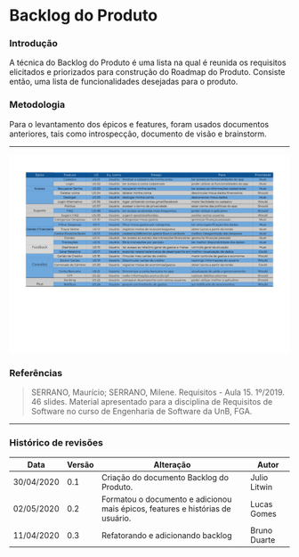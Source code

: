 # Backlog do Produto

### Introdução

A técnica do Backlog do Produto é uma lista na qual é reunida os requisitos elicitados e priorizados para construção do Roadmap do Produto. Consiste então, uma lista de funcionalidades desejadas para o produto.

### Metodologia

Para o levantamento dos épicos e features, foram usados documentos anteriores, tais como introspecção, documento de visão e brainstorm.

------------

![Start Version Backlog](../images/backlog.jpg) 



### Referências
>  SERRANO, Maurício; SERRANO, Milene. Requisitos - Aula 15. 1º/2019. 46 slides. Material apresentado para a disciplina de Requisitos de Software no curso de Engenharia de Software da UnB, FGA.

***

### Histórico de revisões
|Data|Versão|Alteração|Autor|
|----|------|---------|-----|
| 30/04/2020 | 0.1 | Criação do documento Backlog do Produto. | Julio Litwin | 
| 02/05/2020 | 0.2 | Formatou o documento e adicionou mais épicos, features e histórias de usuário. | Lucas Gomes | 
|11/04/2020|0.3|Refatorando e adicionando backlog| Bruno Duarte|

